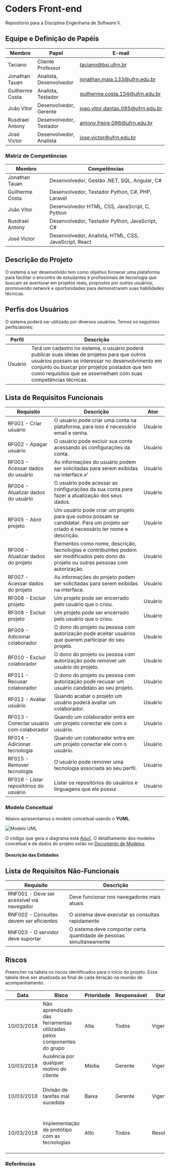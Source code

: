 # Coders Front-end

Repositório para a Disciplina Engenharia de Software II.

## Equipe e Definição de Papéis

| Membro          | Papel                   | E-mail                            | GitHub               |
| --------------- | ----------------------- | --------------------------------- | -------------------- |
| Taciano         | Cliente Professor       | taciano@bsi.ufrn.br               | tacianosilva         |
| Jonathan Tauan  | Analista, Desenvolvedor | jonathan.maia.133@ufrn.edu.br     | jtauanpm             |
| Guilherme Costa | Analista, Testador      | guilherme.costa.134@ufrn.edu.br   | guilhermecostam      |
| João Vitor      | Desenvolvedor, Gerente  | joao.vitor.dantas.085@ufrn.edu.br | JoaoVitorGomesDantas |
| Rusdrael Antony | Desenvolvedor, Testador | antony.freire.086@ufrn.edu.br     | rusdrael             |
| José Victor     | Desenvolvedor, Analista | jose.victor@ufrn.edu.br           | victormedeiros1      |

### Matriz de Competências

| Membro          | Competências                                          |
| --------------- | ----------------------------------------------------- |
| Jonathan Tauan  | Desenvolvedor, Gestão .NET, SQL, Angular, C#          |
| Guilherme Costa | Desenvolvedor, Testador Python, C#, PHP, Laravel      |
| João Vitor      | Desenvolvedor HTML, CSS, JavaScript, C, Python        |
| Rusdrael Antony | Desenvolvedor, Testador Python, JavaScript, C#        |
| José Victor     | Desenvolvedor, Analista, HTML, CSS, JavaScript, React |

## Descrição do Projeto

O sistema a ser desenvolvido tem como objetivo fornecer uma plataforma para facilitar o encontro de estudantes e profissionais de tecnologia que buscam se aventurar em projetos reais, propostos por outros usuários, promovendo network e oportunidades para demonstrarem suas habilidades técnicas.

## Perfis dos Usuários

O sistema poderá ser utilizado por diversos usuários. Temos os seguintes perfis/atores:

| Perfil  | Descrição                                                                                                                                                                                                                                                             |
| ------- | --------------------------------------------------------------------------------------------------------------------------------------------------------------------------------------------------------------------------------------------------------------------- |
| Usuário | Terá um cadastro no sistema, o usuário poderá publicar suas ideias de projetos para que outros usuários possam se interessar no desenvolvimento em conjunto ou buscar por projetos postados que tem como requisitos que se assemelham com suas competências técnicas. |

## Lista de Requisitos Funcionais

| Requisito                                | Descrição                                                                                                                                 | Ator    |
| ---------------------------------------- | ----------------------------------------------------------------------------------------------------------------------------------------- | ------- |
| RF001 - Criar usuário                    | O usuário pode criar uma conta na plataforma, para isso é necessário email e senha.                                                       | Usuário |
| RF002 - Apagar usuário                   | O usuário pode excluir sua conta acessando as configurações da conta.                                                                     | Usuário |
| RF003 - Acessar dados do usuário         | As informações do usuário podem ser solicitadas para serem exibidas na interface.x'                                                       | Usuário |
| RF004 - Atualizar dados do usuário       | O usuário pode acessar as configurações da sua conta para fazer a atualização dos seus dados.                                             | Usuário |
| RF005 - Abrir projeto                    | Um usuário pode criar um projeto para que outros possam se candidatar. Para um projeto ser criado é necessário ter nome e descrição.      | Usuário |
| RF006 - Atualizar dados do projeto       | Elementos como nome, descrição, tecnologias e contribuintes podem ser modificados pelo dono do projeto ou outras pessoas com autorização. | Usuário |
| RF007 - Acessar dados do projeto         | As informações do projeto podem ser solicitadas para serem exibidas na interface.                                                         | Usuário |
| RF008 - Excluir projeto                  | Um projeto pode ser encerrado pelo usuário que o criou.                                                                                   | Usuário |
| RF008 - Excluir projeto                  | Um projeto pode ser encerrado pelo usuário que o criou.                                                                                   | Usuário |
| RF009 - Adicionar colaborador            | O dono do projeto ou pessoa com autorização pode aceitar usuários que querem participar do seu projeto.                                   | Usuário |
| RF010 - Excluir colaborador              | O dono do projeto ou pessoa com autorização pode remover um usuário do projeto.                                                           | Usuário |
| RF011 - Recusar colaborador              | O dono do projeto ou pessoa com autorização pode recusar um usuário candidato ao seu projeto.                                             | Usuário |
| RF012 - Avaliar usuário                  | Quando acabar o projeto um usuário poderá avaliar um colaborador.                                                                         | Usuário |
| RF013 - Conectar usuário com colaborador | Quando um colaborador entra em um projeto conectar ele com o usuário.                                                                     | Usuário |
| RF014 - Adicionar tecnologia             | Quando um colaborador entra em um projeto conectar ele com o usuário.                                                                     | Usuário |
| RF015 - Remover tecnologia               | O usuário pode remover uma tecnologia associada ao seu perfil.                                                                            | Usuário |
| RF016 - Listar repositórios do usuário   | Listar os repositórios do usuários e linguagens que ele possui                                                                            | Usuário |

### Modelo Conceitual

Abaixo apresentamos o modelo conceitual usando o **YUML**.

![Modelo UML](yuml/monitoria-modelo.png)

O código que gera o diagrama está [Aqui!](yuml/monitoria-yuml.md). O detalhamento dos modelos conceitual e de dados do projeto estão no [Documento de Modelos](doc-modelos.md).

#### Descrição das Entidades

## Lista de Requisitos Não-Funcionais

| Requisito                                 | Descrição                                                            |
| ----------------------------------------- | -------------------------------------------------------------------- |
| RNF001 - Deve ser acessível via navegador | Deve funcionar nos navegadores mais atuais                           |
| RNF002 - Consultas devem ser eficientes   | O sistema deve executar as consultas rapidamente                     |
| RNF003 - O servidor deve suportar         | O sistema deve comportar certa quantidade de pessoas simultaneamente |

## Riscos

Preencher na tabela os riscos identificados para o início do projeto. Essa tabela deve ser atualizada ao final de cada iteração na reunião de acompanhamento.

| Data       | Risco                                                                 | Prioridade | Responsável | Status    | Providência/Solução                                                                     |
| ---------- | --------------------------------------------------------------------- | ---------- | ----------- | --------- | --------------------------------------------------------------------------------------- |
| 10/03/2018 | Não aprendizado das ferramentas utilizadas pelos componentes do grupo | Alta       | Todos       | Vigente   | Reforçar estudos sobre as ferramentas e aulas com a integrante que conhece a ferramenta |
| 10/03/2018 | Ausência por qualquer motivo do cliente                               | Média      | Gerente     | Vigente   | Planejar o cronograma tendo em base a agenda do cliente                                 |
| 10/03/2018 | Divisão de tarefas mal sucedida                                       | Baixa      | Gerente     | Vigente   | Acompanhar de perto o desenvolvimento de cada membro da equipe                          |
| 10/03/2018 | Implementação de protótipo com as tecnologias                         | Alto       | Todos       | Resolvido | Encontrar tutorial com a maioria da tecnologia e implementar um caso base do sistema    |

### Referências
